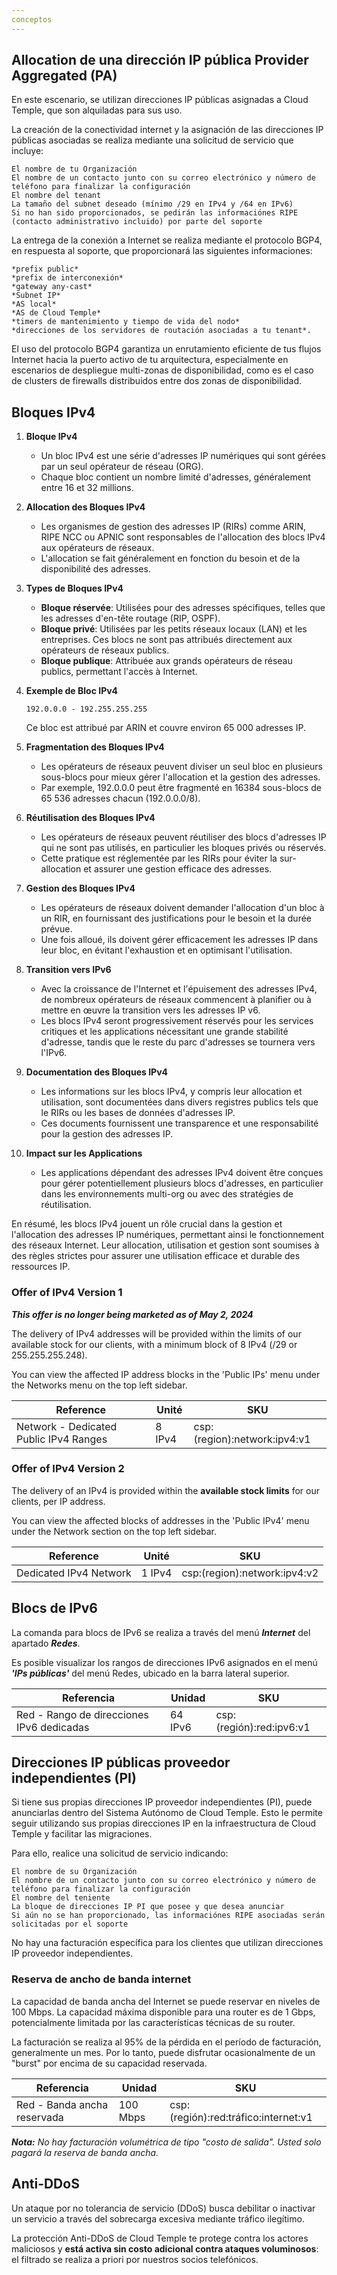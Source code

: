 ```yaml
---
conceptos
---
```


## Allocation de una dirección IP pública Provider Aggregated (PA)

En este escenario, se utilizan direcciones IP públicas asignadas a Cloud Temple, que son alquiladas para sus uso.

La creación de la conectividad internet y la asignación de las direcciones IP públicas asociadas se realiza mediante una solicitud de servicio que incluye:

    El nombre de tu Organización
    El nombre de un contacto junto con su correo electrónico y número de teléfono para finalizar la configuración
    El nombre del tenant
    La tamaño del subnet deseado (mínimo /29 en IPv4 y /64 en IPv6)
    Si no han sido proporcionados, se pedirán las informaciónes RIPE (contacto administrativo incluido) por parte del soporte

La entrega de la conexión a Internet se realiza mediante el protocolo BGP4, en respuesta al soporte, que proporcionará las siguientes informaciones:

    *prefix public*
    *prefix de interconexión*
    *gateway any-cast*
    *Subnet IP*
    *AS local*
    *AS de Cloud Temple*
    *timers de mantenimiento y tiempo de vida del nodo*
    *direcciones de los servidores de routación asociadas a tu tenant*.

El uso del protocolo BGP4 garantiza un enrutamiento eficiente de tus flujos Internet hacia la puerto activo de tu arquitectura, especialmente en escenarios de despliegue multi-zonas de disponibilidad, como es el caso de clusters de firewalls distribuidos entre dos zonas de disponibilidad.

## Bloques IPv4

1. **Bloque IPv4**
   - Un bloc IPv4 est une série d'adresses IP numériques qui sont gérées par un seul opérateur de réseau (ORG).
   - Chaque bloc contient un nombre limité d'adresses, généralement entre 16 et 32 millions.

2. **Allocation des Bloques IPv4**
   - Les organismes de gestion des adresses IP (RIRs) comme ARIN, RIPE NCC ou APNIC sont responsables de l'allocation des blocs IPv4 aux opérateurs de réseaux.
   - L'allocation se fait généralement en fonction du besoin et de la disponibilité des adresses.

3. **Types de Bloques IPv4**
   - **Bloque réservée**: Utilisées pour des adresses spécifiques, telles que les adresses d'en-tête routage (RIP, OSPF).
   - **Bloque privé**: Utilisées par les petits réseaux locaux (LAN) et les entreprises. Ces blocs ne sont pas attribués directement aux opérateurs de réseaux publics.
   - **Bloque publique**: Attribuée aux grands opérateurs de réseau publics, permettant l'accès à Internet.

4. **Exemple de Bloc IPv4**
   ```
   192.0.0.0 - 192.255.255.255
   ```
   Ce bloc est attribué par ARIN et couvre environ 65 000 adresses IP.

5. **Fragmentation des Bloques IPv4**
   - Les opérateurs de réseaux peuvent diviser un seul bloc en plusieurs sous-blocs pour mieux gérer l'allocation et la gestion des adresses.
   - Par exemple, 192.0.0.0 peut être fragmenté en 16384 sous-blocs de 65 536 adresses chacun (192.0.0.0/8).

6. **Réutilisation des Bloques IPv4**
   - Les opérateurs de réseaux peuvent réutiliser des blocs d'adresses IP qui ne sont pas utilisés, en particulier les bloques privés ou réservés.
   - Cette pratique est réglementée par les RIRs pour éviter la sur-allocation et assurer une gestion efficace des adresses.

7. **Gestion des Bloques IPv4**
   - Les opérateurs de réseaux doivent demander l'allocation d'un bloc à un RIR, en fournissant des justifications pour le besoin et la durée prévue.
   - Une fois alloué, ils doivent gérer efficacement les adresses IP dans leur bloc, en évitant l'exhaustion et en optimisant l'utilisation.

8. **Transition vers IPv6**
   - Avec la croissance de l'Internet et l'épuisement des adresses IPv4, de nombreux opérateurs de réseaux commencent à planifier ou à mettre en œuvre la transition vers les adresses IP v6.
   - Les blocs IPv4 seront progressivement réservés pour les services critiques et les applications nécessitant une grande stabilité d'adresse, tandis que le reste du parc d'adresses se tournera vers l'IPv6.

9. **Documentation des Bloques IPv4**
   - Les informations sur les blocs IPv4, y compris leur allocation et utilisation, sont documentées dans divers registres publics tels que le RIRs ou les bases de données d'adresses IP.
   - Ces documents fournissent une transparence et une responsabilité pour la gestion des adresses IP.

10. **Impact sur les Applications**
    - Les applications dépendant des adresses IPv4 doivent être conçues pour gérer potentiellement plusieurs blocs d'adresses, en particulier dans les environnements multi-org ou avec des stratégies de réutilisation.

En résumé, les blocs IPv4 jouent un rôle crucial dans la gestion et l'allocation des adresses IP numériques, permettant ainsi le fonctionnement des réseaux Internet. Leur allocation, utilisation et gestion sont soumises à des règles strictes pour assurer une utilisation efficace et durable des ressources IP.

### Offer of IPv4 Version 1

__*This offer is no longer being marketed as of May 2, 2024*__

The delivery of IPv4 addresses will be provided within the limits of our available stock for our clients, with a minimum block of 8 IPv4 (/29 or 255.255.255.248).

You can view the affected IP address blocks in the 'Public IPs' menu under the Networks menu on the top left sidebar.

| Reference                             | Unité  | SKU                          |
| ------------------------------------- | ------ | ---------------------------- |
| Network - Dedicated Public IPv4 Ranges | 8 IPv4 | csp:(region):network:ipv4:v1 |

### Offer of IPv4 Version 2

The delivery of an IPv4 is provided within the **available stock limits** for our clients, per IP address.

You can view the affected blocks of addresses in the 'Public IPv4' menu under the Network section on the top left sidebar.

| Reference                     | Unité   | SKU                          |
| ----------------------------- | ------   | ---------------------------- |
| Dedicated IPv4 Network        | 1 IPv4  | csp:(region):network:ipv4:v2 |

## Blocs de IPv6

La comanda para blocs de IPv6 se realiza a través del menú __*Internet*__ del apartado __*Redes*__.

Es posible visualizar los rangos de direcciones IPv6 asignados en el menú __*'IPs públicas'*__ del menú Redes, ubicado en la barra lateral superior.

| Referencia                             | Unidad   | SKU                          |
| ------------------------------------- | ------- | ---------------------------- |
| Red - Rango de direcciones IPv6 dedicadas | 64 IPv6 | csp:(región):red:ipv6:v1 |

## Direcciones IP públicas proveedor independientes (PI)

Si tiene sus propias direcciones IP proveedor independientes (PI), puede anunciarlas dentro del Sistema Autónomo de Cloud Temple. Esto le permite seguir utilizando sus propias direcciones IP en la infraestructura de Cloud Temple y facilitar las migraciones.

Para ello, realice una solicitud de servicio indicando:

    El nombre de su Organización
    El nombre de un contacto junto con su correo electrónico y número de teléfono para finalizar la configuración
    El nombre del teniente
    La bloque de direcciones IP PI que posee y que desea anunciar
    Si aún no se han proporcionado, las informaciónes RIPE asociadas serán solicitadas por el soporte

No hay una facturación específica para los clientes que utilizan direcciones IP proveedor independientes.

### Reserva de ancho de banda internet

La capacidad de banda ancha del Internet se puede reservar en niveles de 100 Mbps. La capacidad máxima disponible para una router es de 1 Gbps, potencialmente limitada por las características técnicas de su router.

La facturación se realiza al 95% de la pérdida en el período de facturación, generalmente un mes. Por lo tanto, puede disfrutar ocasionalmente de un "burst" por encima de su capacidad reservada.

| Referencia                                  | Unidad    | SKU                                         |
| -------------------------------------------- | -------- | ------------------------------------------ |
| Red - Banda ancha reservada                  | 100 Mbps | csp:(región):red:tráfico:internet:v1     |

__*Nota:*__
*No hay facturación volumétrica de tipo "costo de salida". Usted solo pagará la reserva de banda ancha.*

## Anti-DDoS

Un ataque por no tolerancia de servicio (DDoS) busca debilitar o inactivar un servicio a través del sobrecarga excesiva mediante tráfico ilegítimo.

La protección Anti-DDoS de Cloud Temple te protege contra los actores maliciosos y **está activa sin costo adicional contra ataques voluminosos**: el filtrado se realiza a priori por nuestros socios telefónicos.